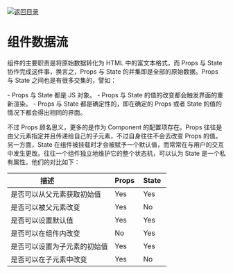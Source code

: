 [![返回目录](https://parg.co/UY3)](https://parg.co/U0I)

# 组件数据流

组件的主要职责是将原始数据转化为 HTML 中的富文本格式，而 Props 与 State 协作完成这件事，换言之，Props 与 State 的并集即是全部的原始数据。Props 与 State 之间也是有很多交集的，譬如：

- Props 与 State 都是 JS 对象。
- Props 与 State 的值的改变都会触发界面的重新渲染。
- Props 与 State 都是确定性的，即在确定的 Props 或者 State 的值的情况下都会得出相同的界面。

不过 Props 顾名思义，更多的是作为 Component 的配置项存在。Props 往往是由父元素指定并且传递给自己的子元素，不过自身往往不会去改变 Props 的值。另一方面，State 在组件被挂载时才会被赋予一个默认值，而常常在与用户的交互中发生更改。往往一个组件独立地维护它的整个状态机，可以认为 State 是一个私有属性。他们的对比如下：

| 描述                         | Props  | State  |
| ---------------------------- | ------ | ------ |
| 是否可以从父元素获取初始值   | Yes    | Yes    |
| 是否可以被父元素改变         | Yes    | No     |
| 是否可以设置默认值           | Yes    | Yes    |
| 是否可以在组件内改变         | No     | Yes    |
| 是否可以设置为子元素的初始值 | Yes    | Yes    |
| 是否可以在子元素中改变       | Yes    | No     |
